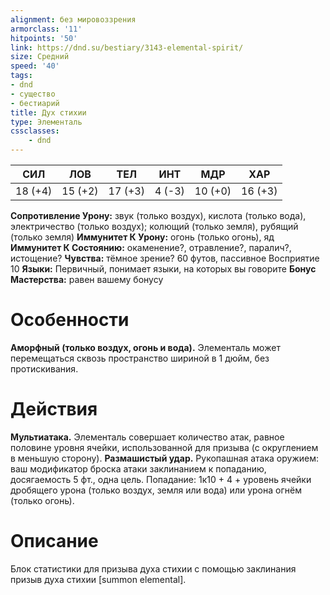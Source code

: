 ```yaml
---
alignment: без мировоззрения
armorclass: '11'
hitpoints: '50'
link: https://dnd.su/bestiary/3143-elemental-spirit/
size: Средний
speed: '40'
tags:
- dnd
- существо
- бестиарий
title: Дух стихии
type: Элементаль
cssclasses:
    - dnd
---
```



| СИЛ | ЛОВ | ТЕЛ | ИНТ | МДР | ХАР |
|---|---|---|---|---|---|
| 18 (+4) | 15 (+2) | 17 (+3) | 4 (-3) | 10 (+0) | 16 (+3) |
**Сопротивление Урону:** звук (только воздух), кислота (только вода), электричество (только воздух); колющий (только земля), рубящий (только земля)
**Иммунитет К Урону:** огонь (только огонь), яд
**Иммунитет К Состоянию:** окаменение?, отравление?, паралич?, истощение?
**Чувства:** тёмное зрение? 60 футов, пассивное Восприятие 10
**Языки:** Первичный, понимает языки, на которых вы говорите
**Бонус Мастерства:** равен вашему бонусу


# Особенности
**Аморфный (только воздух, огонь и вода).** Элементаль может перемещаться сквозь пространство шириной в 1 дюйм, без протискивания.


# Действия
**Мультиатака.** Элементаль совершает количество атак, равное половине уровня ячейки, использованной для призыва (с округлением в меньшую сторону).
**Размашистый удар.** Рукопашная атака оружием: ваш модификатор броска атаки заклинанием к попаданию, досягаемость 5 фт., одна цель. Попадание: 1к10 + 4 + уровень ячейки дробящего урона (только воздух, земля или вода) или урона огнём (только огонь).


# Описание
Блок статистики для призыва духа стихии с помощью заклинания призыв духа стихии [summon elemental].